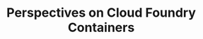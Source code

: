---
# Accomplishments widget.
widget: "howto"  # See https://sourcethemes.com/academic/docs/page-builder/
headless: true  # This file represents a page section.
active: true  # Activate this widget? true/false
weight: 1  # Order that this section will appear.
title: "Perspectives on Cloud Foundry Containers"
subtitle: ""

# Date format
#   Refer to https://sourcethemes.com/academic/docs/customization/#date-format
date_format: "Jan 2006"

# Accomplishments.
#   Add/remove as many `[[item]]` blocks below as you like.
#   `title`, `organization` and `date_start` are the required parameters.
#   Leave other parameters empty if not required.
#   Begin/end multi-line descriptions with 3 quotes `"""`.
item: 
smallItem: 
 - title: "Native Runtime Protection for Pivotal Cloud Foundry"
   summary: "blog.aquasec.com"
   linkText: ""
   linkUrl: "https://blog.aquasec.com/pivotal-container-service-runtime-security"
   openNewWindow: 
   image: "https://res.cloudinary.com/agile-seo/image/fetch/w_62,dpr_1.0,d_blank_am8gzx.png/https%3A%2F%2Flogo.clearbit.com%2Fblog.aquasec.com%3Fsize%3D250"
 - title: "Application Lifecycle Security Solution for Pivotal Cloud Foundry Containers"
   summary: "pivotal.io"
   linkText: ""
   linkUrl: "https://pivotal.io/platform/services-marketplace/identity-and-security/aqua-security"
   openNewWindow: 
   image: "https://res.cloudinary.com/agile-seo/image/fetch/w_62,dpr_1.0,d_blank_am8gzx.png/https%3A%2F%2Flogo.clearbit.com%2Fpivotal.io%3Fsize%3D250"
 - title: "Securing Applications on Pivotal Cloud Foundry"
   summary: "aquasec.com"
   linkText: ""
   linkUrl: "https://www.aquasec.com/solutions/pivotal-cloud-foundry-containers/"
   openNewWindow: 
   image: "https://res.cloudinary.com/agile-seo/image/fetch/w_62,dpr_1.0,d_blank_am8gzx.png/https%3A%2F%2Flogo.clearbit.com%2Faquasec.com%3Fsize%3D250"
 - title: "Security for Pivotal PaaS and PKS"
   summary: "aquasec.com"
   linkText: ""
   linkUrl: "https://blog.aquasec.com/pivotal-paas-and-pks-beta-time"
   openNewWindow: 
   image: "https://res.cloudinary.com/agile-seo/image/fetch/w_62,dpr_1.0,d_blank_am8gzx.png/https%3A%2F%2Flogo.clearbit.com%2Faquasec.com%3Fsize%3D250"
 - title: "The New Cloud Foundry Container Runtime: Just the Facts"
   summary: "thenewstack.io"
   linkText: ""
   linkUrl: "https://thenewstack.io/cloud-foundry-container-runtime-facts/"
   openNewWindow: 
   image: "https://res.cloudinary.com/agile-seo/image/fetch/w_62,dpr_1.0,d_blank_am8gzx.png/https%3A%2F%2Flogo.clearbit.com%2Fthenewstack.io%3Fsize%3D250"
 - title: "How Cloud Foundry Container Runtime Tackles Both Day 1 &amp; Day 2 Operations for Production Kubernetes"
   summary: "blogs.vmware.com"
   linkText: ""
   linkUrl: "https://blogs.vmware.com/cloudnative/2017/10/17/cloud-foundry-container-runtime-day-1-day-2-operations/"
   openNewWindow: 
   image: "https://res.cloudinary.com/agile-seo/image/fetch/w_62,dpr_1.0,d_blank_am8gzx.png/https%3A%2F%2Flogo.clearbit.com%2Fblogs.vmware.com%3Fsize%3D250"
 - title: "Cloud Foundry and Kubernetes: Different Tools"
   summary: "redmonk.com"
   linkText: ""
   linkUrl: "https://redmonk.com/sogrady/2017/06/22/cf-summit-17/"
   openNewWindow: 
   image: "https://res.cloudinary.com/agile-seo/image/fetch/w_62,dpr_1.0,d_blank_am8gzx.png/https%3A%2F%2Flogo.clearbit.com%2Fredmonk.com%3Fsize%3D250"
 - title: "Schedule Containers in Pivotal Cloud Foundry"
   summary: "starkandwayne.com"
   linkText: ""
   linkUrl: "http://www.starkandwayne.com/blog/schedule-containers-in-pivotal-cloud-foundry/"
   openNewWindow: 
   image: "https://res.cloudinary.com/agile-seo/image/fetch/w_62,dpr_1.0,d_blank_am8gzx.png/https%3A%2F%2Flogo.clearbit.com%2Fstarkandwayne.com%3Fsize%3D250"
 - title: "Evaluating Pivotal Container Service for Kubernetes Clusters"
   summary: "altoros.com"
   linkText: ""
   linkUrl: "https://www.altoros.com/blog/evaluating-the-new-pivotal-container-service-for-kubernetes-clusters/"
   openNewWindow: 
   image: "https://res.cloudinary.com/agile-seo/image/fetch/w_62,dpr_1.0,d_blank_am8gzx.png/https%3A%2F%2Flogo.clearbit.com%2Faltoros.com%3Fsize%3D250"
 - title: "5 Security Myths of Pivotal Cloud Foundry"
   summary: "info.fnts.com"
   linkText: ""
   linkUrl: "http://info.fnts.com/blog/5-security-myths-of-pivotal-cloud-foundry"
   openNewWindow: 
   image: "https://res.cloudinary.com/agile-seo/image/fetch/w_62,dpr_1.0,d_blank_am8gzx.png/https%3A%2F%2Flogo.clearbit.com%2Finfo.fnts.com%3Fsize%3D250"
 - title: "Pivotal Cloud Foundry vs Kubernetes: Choosing The Right Cloud-Native Application Deployment Platform"
   summary: "blog.takipi.com"
   linkText: ""
   linkUrl: "https://blog.takipi.com/pivotal-cloud-foundry-vs-kubernetes-choosing-the-right-cloud-native-application-deployment-platform/"
   openNewWindow: 
   image: "https://res.cloudinary.com/agile-seo/image/fetch/w_62,dpr_1.0,d_blank_am8gzx.png/https%3A%2F%2Flogo.clearbit.com%2Fblog.takipi.com%3Fsize%3D250"
---